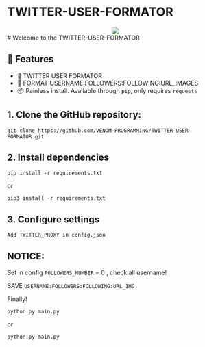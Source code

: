 # TWITTER-USER-FORMATOR

<div align="center">
  <img src="https://www.thestoryoftexas.com/upload/images/events/movies/venomwisp-banner.png">
</div>
# Welcome to the TWITTER-USER-FORMATOR

##  :tangerine: Features

* :mag_right: TWITTER USER FORMATOR
* :memo: FORMAT USERNAME:FOLLOWERS:FOLLOWING:URL_IMAGES
* :package: Painless install. Available through `pip`, only requires `requests`

## 1. Clone the GitHub repository:

```shell
git clone https://github.com/VENOM-PROGRAMMING/TWITTER-USER-FORMATOR.git
```

## 2. Install dependencies

```shell
pip install -r requirements.txt
```
or
```shell
pip3 install -r requirements.txt
```

## 3. Configure settings

    Add TWITTER_PROXY in config.json

 
## NOTICE:
    
Set in config `FOLLOWERS_NUMBER` = 0 , check all username!
    
SAVE `USERNAME:FOLLOWERS:FOLLOWING:URL_IMG`

Finally!

```shell
python.py main.py
```
or
```shell
python.py main.py
```
